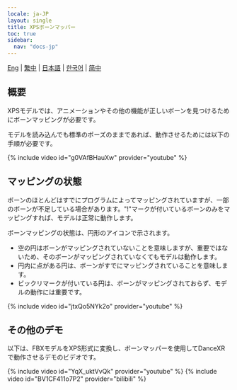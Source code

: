 ```yaml
---
locale: ja-JP
layout: single
title: XPSボーンマッパー
toc: true
sidebar:
  nav: "docs-jp"
---
```

[Eng](/dancexr/features/bone_mapper) | [繁中](/tw/dancexr/features/bone_mapper) | [日本語](/jp/dancexr/features/bone_mapper) | [한국어](/kr/dancexr/features/bone_mapper) | [简中](/zh/dancexr/features/bone_mapper)


## 概要
XPSモデルでは、アニメーションやその他の機能が正しいボーンを見つけるためにボーンマッピングが必要です。

モデルを読み込んでも標準のポーズのままであれば、動作させるためには以下の手順が必要です。

{% include video id="g0VAfBHauXw" provider="youtube" %}

## マッピングの状態
ボーンのほとんどはすでにプログラムによってマッピングされていますが、一部のボーンが不足している場合があります。"!"マークが付いているボーンのみをマッピングすれば、モデルは正常に動作します。

ボーンマッピングの状態は、円形のアイコンで示されます。
* 空の円はボーンがマッピングされていないことを意味しますが、重要ではないため、そのボーンがマッピングされていなくてもモデルは動作します。
* 円内に点がある円は、ボーンがすでにマッピングされていることを意味します。
* ビックリマークが付いている円は、ボーンがマッピングされておらず、モデルの動作には重要です。

{% include video id="jtxQo5NYk2o" provider="youtube" %}

## その他のデモ
以下は、FBXモデルをXPS形式に変換し、ボーンマッパーを使用してDanceXRで動作させるデモのビデオです。

{% include video id="YqX_uktVvQk" provider="youtube" %}
{% include video id="BV1CF411o7P2" provider="bilibili" %}